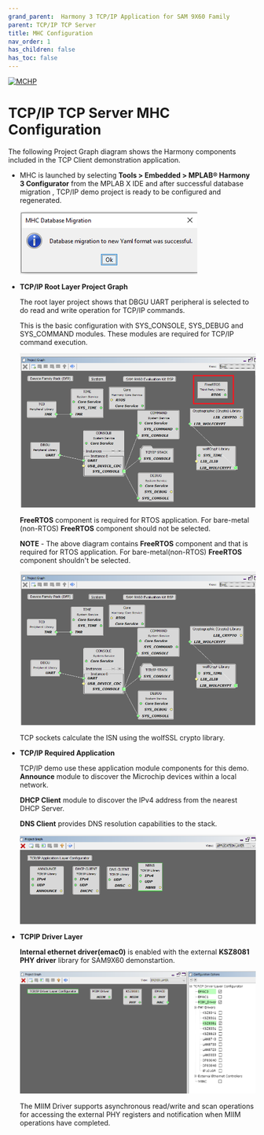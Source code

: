 ```yaml
---
grand_parent:  Harmony 3 TCP/IP Application for SAM 9X60 Family
parent: TCP/IP TCP Server
title: MHC Configuration
nav_order: 1
has_children: false
has_toc: false
---
```

[![MCHP](https://www.microchip.com/ResourcePackages/Microchip/assets/dist/images/logo.png)](https://www.microchip.com)

# TCP/IP TCP Server MHC Configuration

The following Project Graph diagram shows the Harmony components included in the TCP Client demonstration application.

* MHC is launched by selecting **Tools > Embedded > MPLAB® Harmony 3 Configurator** from the MPLAB X IDE and after successful database migration , TCP/IP demo project is ready to be configured and regenerated.

    ![tcpip_sam9x60_project](images/database_migration_successful.png)

* **TCP/IP Root Layer Project Graph**

  The root layer project shows that DBGU UART peripheral is selected to do read and write operation for TCP/IP commands.

  This is the basic configuration with SYS_CONSOLE, SYS_DEBUG and SYS_COMMAND modules. These modules are required for TCP/IP command execution.

  ![tcpip_sam9x60_project](images/tcpip_tcp_9x60_root_rtos.png)

  **FreeRTOS** component is required for RTOS application. For bare-metal (non-RTOS) **FreeRTOS** component should not be selected.

  **NOTE** - The above diagram contains **FreeRTOS** component  and that is required for RTOS application. For bare-metal(non-RTOS) **FreeRTOS** component shouldn't be selected.
  
  ![tcpip_sam9x60_project](images/tcpip_tcp_9x60_root.png)
  
  TCP sockets calculate the ISN using the wolfSSL crypto library. 


* **TCP/IP Required Application**

  TCP/IP demo use these application module components for this demo. **Announce** module to discover the Microchip devices within a local network.
  
  **DHCP Client** module to discover the IPv4 address from the nearest DHCP Server.
  
  **DNS Client** provides DNS resolution capabilities to the stack. 
  
	![tcpip_sam9x60_project](images/tcpip_tcp_9x60_app.png)

* **TCPIP Driver Layer**

  **Internal ethernet driver(emac0)** is enabled with the external **KSZ8081 PHY driver** library for SAM9X60 demonstartion. 

    ![tcpip_sam9x60_project](images/tcpip_default_driver_9x60.png)

  
  The MIIM Driver supports asynchronous read/write and scan operations for accessing the external PHY registers and notification when MIIM operations have completed.
